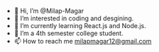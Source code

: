 - 👋 Hi, I’m @Milap-Magar
- 👀 I’m interested in coding and desgining.
- 🌱 I’m currently learning React.js and Node.js.
- 💞️ I’m a 4th semester college student.
- 📫 How to reach me milapmagar12@gmail.com

<!---
Milap-Magar/Milap-Magar is a ✨ special ✨ repository because its `README.md` (this file) appears on your GitHub profile.
You can click the Preview link to take a look at your changes.
--->
